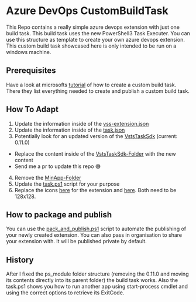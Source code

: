 # Azure DevOps CustomBuildTask

This Repo contains a really simple azure devops extension with just one build task. This build task uses the new PowerShell3 Task Executer. You can use this structure as template to create your own azure devops extension. This custom build task showcased here is only intended to be run on a windows machine.

## Prerequisites

Have a look at microsofts [tutorial](https://docs.microsoft.com/en-us/azure/devops/extend/develop/add-build-task?view=azure-devops#preparation-and-required-setup-for-this-tutorial) of how to create a custom build task. There they list everything needed to create and publish a custom build task.

## How To Adapt

1. Update the information inside of the [vss-extension.json](/vss-extension.json)
2. Update the information inside of the [task.json](https://github.com/Angr1st/CustomBuildTask/blob/master/TestTask/task.json)
3. Potentially look for an updated version of the [VstsTaskSdk](https://www.powershellgallery.com/packages/VstsTaskSdk) (current: 0.11.0)
  * Replace the content inside of the [VstsTaskSdk-Folder](/TestTask/ps_modules/VstsTaskSdk) with the new content
  * Send me a pr to update this repo 😅
4. Remove the [MinApp-Folder](/TestTask/MinApp) 
5. Update the [task.ps1](/TestTask/task.ps1) script for your purpose
6. Replace the icons [here](/images/logo.png) for the extension and [here](/TestTask/icon.png). Both need to be 128x128.

## How to package and publish

You can use the [pack_and_publish.ps1](/pack_and_publish.ps1) script to automate the publishing of your newly created extension. You can also pass in organisation to share your extension with. It will be published private by default.

## History

After I fixed the ps_module folder structure (removing the 0.11.0 and moving its contents directly into its parent folder) the build task works.
Also the task.ps1 shows you how to run another app using start-process cmdlet and using the correct options to retrieve its ExitCode.

